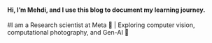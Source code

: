 ####  Hi, I’m Mehdi, and I use this blog to document my learning journey. 



#I am a Research scientist at Meta 🧠 | Exploring computer vision, computational photography, and Gen-AI 🚀
